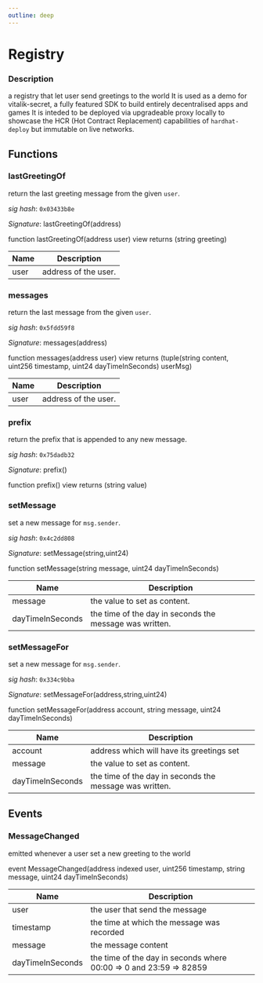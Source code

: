 ```yaml
---
outline: deep
---
```

# Registry


### **Description**

a registry that let user send greetings to the world  It is used as a demo for vitalik-secret,  a fully featured SDK to build entirely decentralised apps and games  It is inteded to be deployed via upgradeable proxy locally  to showcase the HCR (Hot Contract Replacement) capabilities of `hardhat-deploy`  but immutable on live networks.

## Functions

### **lastGreetingOf**

return the last greeting message from the given `user`.

*sig hash*: `0x03433b8e`

*Signature*: lastGreetingOf(address)

function lastGreetingOf(address user) view returns (string greeting)

| Name | Description 
| ---- | ----------- 
| user | address of the user.

### **messages**

return the last message from the given `user`.

*sig hash*: `0x5fdd59f8`

*Signature*: messages(address)

function messages(address user) view returns (tuple(string content, uint256 timestamp, uint24 dayTimeInSeconds) userMsg)

| Name | Description 
| ---- | ----------- 
| user | address of the user.

### **prefix**

return the prefix that is appended to any new message.

*sig hash*: `0x75dadb32`

*Signature*: prefix()

function prefix() view returns (string value)

### **setMessage**

set a new message for `msg.sender`.

*sig hash*: `0x4c2dd808`

*Signature*: setMessage(string,uint24)

function setMessage(string message, uint24 dayTimeInSeconds)

| Name | Description 
| ---- | ----------- 
| message | the value to set as content.
| dayTimeInSeconds | the time of the day in seconds the message was written.

### **setMessageFor**

set a new message for `msg.sender`.

*sig hash*: `0x334c9bba`

*Signature*: setMessageFor(address,string,uint24)

function setMessageFor(address account, string message, uint24 dayTimeInSeconds)

| Name | Description 
| ---- | ----------- 
| account | address which will have its greetings set
| message | the value to set as content.
| dayTimeInSeconds | the time of the day in seconds the message was written.


## Events

### **MessageChanged**

emitted whenever a user set a new greeting to the world

event MessageChanged(address indexed user, uint256 timestamp, string message, uint24 dayTimeInSeconds)

| Name | Description 
| ---- | ----------- 
| user | the user that send the message
| timestamp | the time at which the message was recorded
| message | the message content
| dayTimeInSeconds | the time of the day in seconds where 00:00 => 0 and 23:59 => 82859


